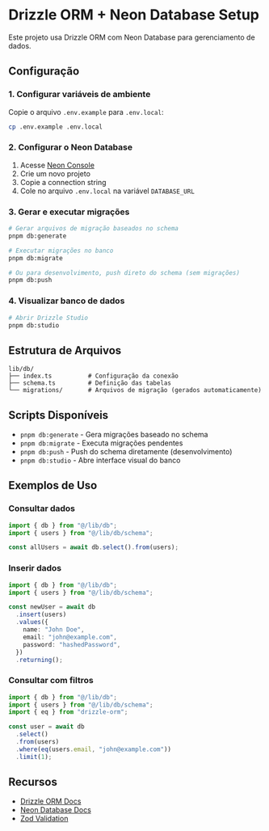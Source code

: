 # Drizzle ORM + Neon Database Setup

Este projeto usa Drizzle ORM com Neon Database para gerenciamento de dados.

## Configuração

### 1. Configurar variáveis de ambiente

Copie o arquivo `.env.example` para `.env.local`:

```bash
cp .env.example .env.local
```

### 2. Configurar o Neon Database

1. Acesse [Neon Console](https://console.neon.tech/)
2. Crie um novo projeto
3. Copie a connection string
4. Cole no arquivo `.env.local` na variável `DATABASE_URL`

### 3. Gerar e executar migrações

```bash
# Gerar arquivos de migração baseados no schema
pnpm db:generate

# Executar migrações no banco
pnpm db:migrate

# Ou para desenvolvimento, push direto do schema (sem migrações)
pnpm db:push
```

### 4. Visualizar banco de dados

```bash
# Abrir Drizzle Studio
pnpm db:studio
```

## Estrutura de Arquivos

```
lib/db/
├── index.ts          # Configuração da conexão
├── schema.ts         # Definição das tabelas
└── migrations/       # Arquivos de migração (gerados automaticamente)
```

## Scripts Disponíveis

- `pnpm db:generate` - Gera migrações baseado no schema
- `pnpm db:migrate` - Executa migrações pendentes
- `pnpm db:push` - Push do schema diretamente (desenvolvimento)
- `pnpm db:studio` - Abre interface visual do banco

## Exemplos de Uso

### Consultar dados

```typescript
import { db } from "@/lib/db";
import { users } from "@/lib/db/schema";

const allUsers = await db.select().from(users);
```

### Inserir dados

```typescript
import { db } from "@/lib/db";
import { users } from "@/lib/db/schema";

const newUser = await db
  .insert(users)
  .values({
    name: "John Doe",
    email: "john@example.com",
    password: "hashedPassword",
  })
  .returning();
```

### Consultar com filtros

```typescript
import { db } from "@/lib/db";
import { users } from "@/lib/db/schema";
import { eq } from "drizzle-orm";

const user = await db
  .select()
  .from(users)
  .where(eq(users.email, "john@example.com"))
  .limit(1);
```

## Recursos

- [Drizzle ORM Docs](https://orm.drizzle.team/)
- [Neon Database Docs](https://neon.tech/docs)
- [Zod Validation](https://zod.dev/)
